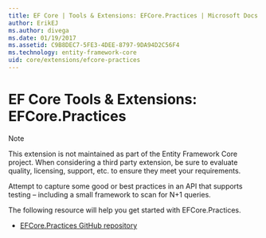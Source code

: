 ```yaml
---
title: EF Core | Tools & Extensions: EFCore.Practices | Microsoft Docs
author: ErikEJ
ms.author: divega
ms.date: 01/19/2017
ms.assetid: C9B8DEC7-5FE3-4DEE-8797-9DA94D2C56F4
ms.technology: entity-framework-core
uid: core/extensions/efcore-practices
---
```


# EF Core Tools & Extensions: EFCore.Practices

> [!NOTE] 
> This extension is not maintained as part of the Entity Framework Core project. When considering a third party extension, be sure to evaluate quality, licensing, support, etc. to ensure they meet your requirements.

Attempt to capture some good or best practices in an API that supports testing – including a small framework to scan for N+1 queries.

The following resource will help you get started with EFCore.Practices.
* [EFCore.Practices GitHub repository](https://github.com/riezebosch/efcore-practices/tree/master/src/EFCore.Practices/)
